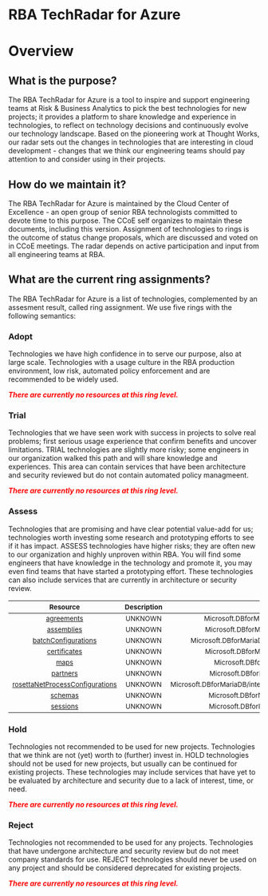 
RBA TechRadar for Azure
=======================

# Overview

## What is the purpose?


The RBA TechRadar for Azure is a tool to inspire and support engineering teams at Risk & Business Analytics to pick the best technologies for new projects; it provides a platform to share knowledge and experience in technologies, to reflect on technology decisions and continuously evolve our technology landscape.  Based on the pioneering work at Thought Works, our radar sets out the changes in technologies that are interesting in cloud development - changes that we think our engineering teams should pay attention to and consider using in their projects.
## How do we maintain it?


The RBA TechRadar for Azure is maintained by the Cloud Center of Excellence - an open group of senior RBA technologists committed to devote time to this purpose.  The CCoE self organizes to maintain these documents, including this version.  Assignment of technologies to rings is the outcome of status change proposals, which are discussed and voted on in CCoE meetings.  The radar depends on active participation and input from all engineering teams at RBA.
## What are the current ring assignments?


The RBA TechRadar for Azure is a list of technologies, complemented by an assesment result, called ring assignment.  We use five rings with the following semantics:
### Adopt


Technologies we have high confidence in to serve our purpose, also at large scale.  Technologies with a usage culture in the RBA production environment, low risk, automated policy enforcement and are recommended to be widely used.  
  
***<font color="red"> There are currently no resources at this ring level. </font>***
### Trial


Technologies that we have seen work with success in projects to solve real problems;  first serious usage experience that confirm benefits and uncover limitations.  TRIAL technologies are slightly more risky; some engineers in our organization walked this path and will share knowledge and experiences.  This area can contain services that have been architecture and security reviewed but do not contain automated policy managmeent.  
  
***<font color="red"> There are currently no resources at this ring level. </font>***
### Assess


Technologies that are promising and have clear potential value-add for us; technologies worth investing some research and prototyping efforts to see if it has impact.  ASSESS technologies have higher risks;  they are often new to our organization and highly unproven within RBA.  You will find some engineers that have knowledge in the technology and promote it, you may even find teams that have started a prototyping effort.  These technologies can also include services that are currently in architecture or security review.  

|<sub>Resource</sub>|<sub>Description</sub>|<sub>Path</sub>|<sub>Status</sub>|
| :---: | :---: | :---: | :---: |
|<sub>[agreements](https://github.com/openrba/python-azure-techradar/tree/master/Microsoft.DBforMariaDB/integrationAccounts/agreements)</sub>|<sub>UNKNOWN</sub>|<sub>Microsoft.DBforMariaDB/integrationAccounts/agreements</sub>|<sub>ASSESS</sub>|
|<sub>[assemblies](https://github.com/openrba/python-azure-techradar/tree/master/Microsoft.DBforMariaDB/integrationAccounts/assemblies)</sub>|<sub>UNKNOWN</sub>|<sub>Microsoft.DBforMariaDB/integrationAccounts/assemblies</sub>|<sub>ASSESS</sub>|
|<sub>[batchConfigurations](https://github.com/openrba/python-azure-techradar/tree/master/Microsoft.DBforMariaDB/integrationAccounts/batchConfigurations)</sub>|<sub>UNKNOWN</sub>|<sub>Microsoft.DBforMariaDB/integrationAccounts/batchConfigurations</sub>|<sub>ASSESS</sub>|
|<sub>[certificates](https://github.com/openrba/python-azure-techradar/tree/master/Microsoft.DBforMariaDB/integrationAccounts/certificates)</sub>|<sub>UNKNOWN</sub>|<sub>Microsoft.DBforMariaDB/integrationAccounts/certificates</sub>|<sub>ASSESS</sub>|
|<sub>[maps](https://github.com/openrba/python-azure-techradar/tree/master/Microsoft.DBforMariaDB/integrationAccounts/maps)</sub>|<sub>UNKNOWN</sub>|<sub>Microsoft.DBforMariaDB/integrationAccounts/maps</sub>|<sub>ASSESS</sub>|
|<sub>[partners](https://github.com/openrba/python-azure-techradar/tree/master/Microsoft.DBforMariaDB/integrationAccounts/partners)</sub>|<sub>UNKNOWN</sub>|<sub>Microsoft.DBforMariaDB/integrationAccounts/partners</sub>|<sub>ASSESS</sub>|
|<sub>[rosettaNetProcessConfigurations](https://github.com/openrba/python-azure-techradar/tree/master/Microsoft.DBforMariaDB/integrationAccounts/rosettaNetProcessConfigurations)</sub>|<sub>UNKNOWN</sub>|<sub>Microsoft.DBforMariaDB/integrationAccounts/rosettaNetProcessConfigurations</sub>|<sub>ASSESS</sub>|
|<sub>[schemas](https://github.com/openrba/python-azure-techradar/tree/master/Microsoft.DBforMariaDB/integrationAccounts/schemas)</sub>|<sub>UNKNOWN</sub>|<sub>Microsoft.DBforMariaDB/integrationAccounts/schemas</sub>|<sub>ASSESS</sub>|
|<sub>[sessions](https://github.com/openrba/python-azure-techradar/tree/master/Microsoft.DBforMariaDB/integrationAccounts/sessions)</sub>|<sub>UNKNOWN</sub>|<sub>Microsoft.DBforMariaDB/integrationAccounts/sessions</sub>|<sub>ASSESS</sub>|

### Hold


Technologies not recommended to be used for new projects. Technologies that we think are not (yet) worth to (further) invest in.  HOLD technologies should not be used for new projects, but usually can be continued for existing projects.  These technologies may include services that have yet to be evaluated by architecture and security due to a lack of interest, time, or need.  
  
***<font color="red"> There are currently no resources at this ring level. </font>***
### Reject


Technologies not recommended to be used for any projects. Technologies that have undergone architecture and security review but do not meet company standards for use.  REJECT technologies should never be used on any project and should be considered deprecated for existing projects.  
  
***<font color="red"> There are currently no resources at this ring level. </font>***
